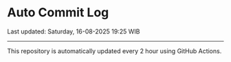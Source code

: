 # Auto Commit Log

Last updated: Saturday, 16-08-2025 19:25 WIB

---

This repository is automatically updated every 2 hour using GitHub Actions.
